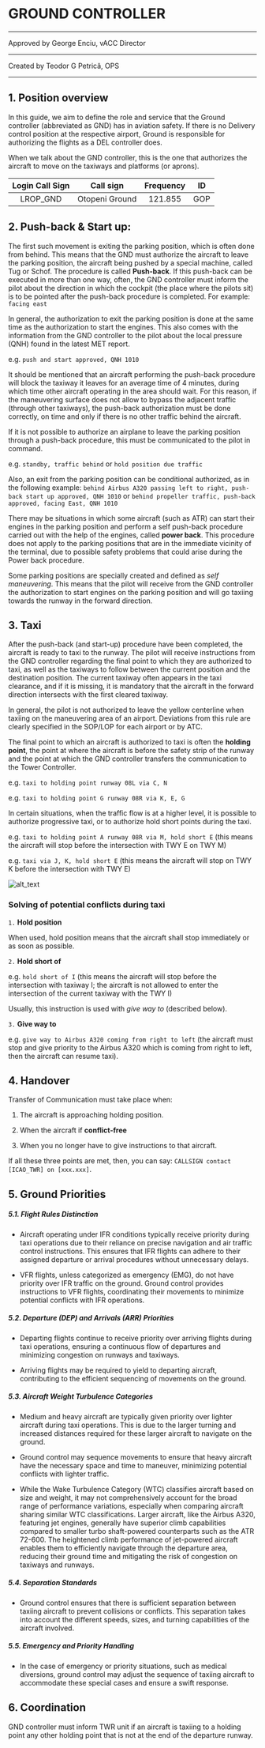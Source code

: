 # GROUND CONTROLLER

**  **


Approved by George Enciu, vACC Director

**  **

Created by Teodor G Petrică, OPS

**  **


## 1. Position overview

In this guide, we aim to define the role and service that the Ground controller (abbreviated as GND) has in aviation safety. If there is no Delivery control position at the respective airport, Ground is responsible for authorizing the flights as a DEL controller does.

When we talk about the GND controller, this is the one that authorizes the aircraft to move on the taxiways and platforms (or aprons). 

| Login Call Sign | Call sign | Frequency | ID |
| :-------------: | :-------: | :-------: | :--: |
| LROP_GND | Otopeni Ground | 121.855 | GOP |

## 2. Push-back & Start up:

The first such movement is exiting the parking position, which is often done from behind. This means that the GND must authorize the aircraft to leave the parking position, the aircraft being pushed by a special machine, called Tug or Schof. The procedure is called **Push-back**. If this push-back can be executed in more than one way, often, the GND controller must inform the pilot about the direction in which the cockpit (the place where the pilots sit) is to be pointed after the push-back procedure is completed. For example: `facing east`

In general, the authorization to exit the parking position is done at the same time as the authorization to start the engines. This also comes with the information from the GND controller to the pilot about the local pressure (QNH) found in the latest MET report.

e.g. `push and start approved, QNH 1010`

It should be mentioned that an aircraft performing the push-back procedure will block the taxiway it leaves for an average time of 4 minutes, during which time other aircraft operating in the area should wait. For this reason, if the maneuvering surface does not allow to bypass the adjacent traffic (through other taxiways), the push-back authorization must be done correctly, on time and only if there is no other traffic behind the aircraft.

If it is not possible to authorize an airplane to leave the parking position through a push-back procedure, this must be communicated to the pilot in command.

e.g. `standby, traffic behind` or `hold position due traffic`

Also, an exit from the parking position can be conditional authorized, as in the following example: `behind Airbus A320 passing left to right, push-back start up approved, QNH 1010` or `behind propeller traffic, push-back approved, facing East, QNH 1010`

There may be situations in which some aircraft (such as ATR) can start their engines in the parking position and perform a self push-back procedure carried out with the help of the engines, called **power back**. This procedure does not apply to the parking positions that are in the immediate vicinity of the terminal, due to possible safety problems that could arise during the Power back procedure.

Some parking positions are specially created and defined as *self maneuvering*. This means that the pilot will receive from the GND controller the authorization to start engines on the parking position and will go taxiing towards the runway in the forward direction.

## 3. Taxi

After the push-back (and start-up) procedure have been completed, the aircraft is ready to taxi to the runway. The pilot will receive instructions from the GND controller regarding the final point to which they are authorized to taxi, as well as the taxiways to follow between the current position and the destination position. The current taxiway often appears in the taxi clearance, and if it is missing, it is mandatory that the aircraft in the forward direction intersects with the first cleared taxiway.

In general, the pilot is not authorized to leave the yellow centerline when taxiing on the maneuvering area of an airport. Deviations from this rule are clearly specified in the SOP/LOP for each airport or by ATC.

The final point to which an aircraft is authorized to taxi is often the **holding point**, the point at where the aircraft is before the safety strip of the runway and the point at which the GND controller transfers the communication to the Tower Controller.

e.g. `taxi to holding point runway 08L via C, N`

e.g. `taxi to holding point G runway 08R via K, E, G`

In certain situations, when the traffic flow is at a higher level, it is possible to authorize progressive taxi, or to authorize hold short points during the taxi.

e.g. `taxi to holding point A runway 08R via M, hold short E` (this means the aircraft will stop before the intersection with TWY E on TWY M)

e.g. `taxi via J, K, hold short E` (this means the aircraft will stop on TWY K before the intersection with TWY E)

![alt_text](../../images/LROP_taxi.png)

### Solving of potential conflicts during taxi

```1.``` **Hold position**

When used, hold position means that the aircraft shall stop immediately or as soon as possible. 

```2.``` **Hold short of**

e.g. `hold short of I` (this means the aircraft will stop before the intersection with taxiway I; the aircraft is not allowed to enter the intersection of the current taxiway with the TWY I)

Usually, this instruction is used with *give way to* (described below).

```3.``` **Give way to**

e.g. `give way to Airbus A320 coming from right to left` (the aircraft must stop and give priority to the Airbus A320 which is coming from right to left, then the aircraft can resume taxi).

## 4. Handover

Transfer of Communication must take place when:
1. The aircraft is approaching holding position.

2. When the aircraft if **conflict-free**

3. When you no longer have to give instructions to that aircraft.

If all these three points are met, then, you can say: ```CALLSIGN contact [ICAO_TWR] on [xxx.xxx]```.

## 5. Ground Priorities

##### 5.1. Flight Rules Distinction

- Aircraft operating under IFR conditions typically receive priority during taxi operations due to their reliance on precise navigation and air traffic control instructions. This ensures that IFR flights can adhere to their assigned departure or arrival procedures without unnecessary delays.

- VFR flights, unless categorized as emergency (EMG), do not have priority over IFR traffic on the ground. Ground control provides instructions to VFR flights, coordinating their movements to minimize potential conflicts with IFR operations.

##### 5.2. Departure (DEP) and Arrivals (ARR) Priorities

- Departing flights continue to receive priority over arriving flights during taxi operations, ensuring a continuous flow of departures and minimizing congestion on runways and taxiways.

- Arriving flights may be required to yield to departing aircraft, contributing to the efficient sequencing of movements on the ground.

##### 5.3. Aircraft Weight Turbulence Categories

- Medium and heavy aircraft are typically given priority over lighter aircraft during taxi operations. This is due to the larger turning and increased distances required for these larger aircraft to navigate on the ground.

- Ground control may sequence movements to ensure that heavy aircraft have the necessary space and time to maneuver, minimizing potential conflicts with lighter traffic.

- While the Wake Turbulence Category (WTC) classifies aircraft based on size and weight, it may not comprehensively account for the broad range of performance variations, especially when comparing aircraft sharing similar WTC classifications. Larger aircraft, like the Airbus A320, featuring jet engines, generally have superior climb capabilities compared to smaller turbo shaft-powered counterparts such as the ATR 72-600. The heightened climb performance of jet-powered aircraft enables them to efficiently navigate through the departure area, reducing their ground time and mitigating the risk of congestion on taxiways and runways.

##### 5.4. Separation Standards

- Ground control ensures that there is sufficient separation between taxiing aircraft to prevent collisions or conflicts. This separation takes into account the different speeds, sizes, and turning capabilities of the aircraft involved.

##### 5.5. Emergency and Priority Handling

- In the case of emergency or priority situations, such as medical diversions, ground control may adjust the sequence of taxiing aircraft to accommodate these special cases and ensure a swift response.

## 6. Coordination

GND controller must inform TWR unit if an aircraft is taxiing to a holding point any other holding point that is not at the end of the departure runway.

